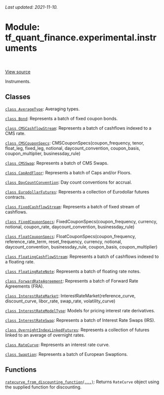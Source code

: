<!--
This file is generated by a tool. Do not edit directly.
For open-source contributions the docs will be updated automatically.
-->

*Last updated: 2021-11-10.*

<div itemscope itemtype="http://developers.google.com/ReferenceObject">
<meta itemprop="name" content="tf_quant_finance.experimental.instruments" />
<meta itemprop="path" content="Stable" />
</div>

# Module: tf_quant_finance.experimental.instruments

<!-- Insert buttons and diff -->

<table class="tfo-notebook-buttons tfo-api" align="left">
</table>

<a target="_blank" href="https://github.com/google/tf-quant-finance/blob/master/tf_quant_finance/experimental/instruments/__init__.py">View source</a>



Instruments.



## Classes

[`class AverageType`](../../tf_quant_finance/experimental/instruments/AverageType.md): Averaging types.

[`class Bond`](../../tf_quant_finance/experimental/instruments/Bond.md): Represents a batch of fixed coupon bonds.

[`class CMSCashflowStream`](../../tf_quant_finance/experimental/instruments/CMSCashflowStream.md): Represents a batch of cashflows indexed to a CMS rate.

[`class CMSCouponSpecs`](../../tf_quant_finance/experimental/instruments/CMSCouponSpecs.md): CMSCouponSpecs(coupon_frequency, tenor, float_leg, fixed_leg, notional, daycount_convention, coupon_basis, coupon_multiplier, businessday_rule)

[`class CMSSwap`](../../tf_quant_finance/experimental/instruments/CMSSwap.md): Represents a batch of CMS Swaps.

[`class CapAndFloor`](../../tf_quant_finance/experimental/instruments/CapAndFloor.md): Represents a batch of Caps and/or Floors.

[`class DayCountConvention`](../../tf_quant_finance/experimental/instruments/DayCountConvention.md): Day count conventions for accrual.

[`class EurodollarFutures`](../../tf_quant_finance/experimental/instruments/EurodollarFutures.md): Represents a collection of Eurodollar futures contracts.

[`class FixedCashflowStream`](../../tf_quant_finance/experimental/instruments/FixedCashflowStream.md): Represents a batch of fixed stream of cashflows.

[`class FixedCouponSpecs`](../../tf_quant_finance/experimental/instruments/FixedCouponSpecs.md): FixedCouponSpecs(coupon_frequency, currency, notional, coupon_rate, daycount_convention, businessday_rule)

[`class FloatCouponSpecs`](../../tf_quant_finance/experimental/instruments/FloatCouponSpecs.md): FloatCouponSpecs(coupon_frequency, reference_rate_term, reset_frequency, currency, notional, daycount_convention, businessday_rule, coupon_basis, coupon_multiplier)

[`class FloatingCashflowStream`](../../tf_quant_finance/experimental/instruments/FloatingCashflowStream.md): Represents a batch of cashflows indexed to a floating rate.

[`class FloatingRateNote`](../../tf_quant_finance/experimental/instruments/FloatingRateNote.md): Represents a batch of floating rate notes.

[`class ForwardRateAgreement`](../../tf_quant_finance/experimental/instruments/ForwardRateAgreement.md): Represents a batch of Forward Rate Agreements (FRA).

[`class InterestRateMarket`](../../tf_quant_finance/experimental/instruments/InterestRateMarket.md): InterestRateMarket(reference_curve, discount_curve, libor_rate, swap_rate, volatility_curve)

[`class InterestRateModelType`](../../tf_quant_finance/experimental/instruments/InterestRateModelType.md): Models for pricing interest rate derivatives.

[`class InterestRateSwap`](../../tf_quant_finance/experimental/instruments/InterestRateSwap.md): Represents a batch of Interest Rate Swaps (IRS).

[`class OvernightIndexLinkedFutures`](../../tf_quant_finance/experimental/instruments/OvernightIndexLinkedFutures.md): Represents a collection of futures linked to an average of overnight rates.

[`class RateCurve`](../../tf_quant_finance/experimental/instruments/RateCurve.md): Represents an interest rate curve.

[`class Swaption`](../../tf_quant_finance/experimental/instruments/Swaption.md): Represents a batch of European Swaptions.

## Functions

[`ratecurve_from_discounting_function(...)`](../../tf_quant_finance/experimental/instruments/ratecurve_from_discounting_function.md): Returns `RateCurve` object using the supplied function for discounting.

